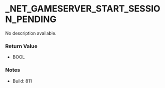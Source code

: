 # _NET_GAMESERVER_START_SESSION_PENDING

No description available.

### Return Value
* BOOL

### Notes
* Build: 811

